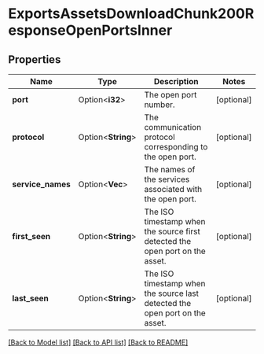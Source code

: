 # ExportsAssetsDownloadChunk200ResponseOpenPortsInner

## Properties

Name | Type | Description | Notes
------------ | ------------- | ------------- | -------------
**port** | Option<**i32**> | The open port number. | [optional]
**protocol** | Option<**String**> | The communication protocol corresponding to the open port. | [optional]
**service_names** | Option<**Vec<String>**> | The names of the services associated with the open port. | [optional]
**first_seen** | Option<**String**> | The ISO timestamp when the source first detected the open port on the asset. | [optional]
**last_seen** | Option<**String**> | The ISO timestamp when the source last detected the open port on the asset. | [optional]

[[Back to Model list]](../README.md#documentation-for-models) [[Back to API list]](../README.md#documentation-for-api-endpoints) [[Back to README]](../README.md)


